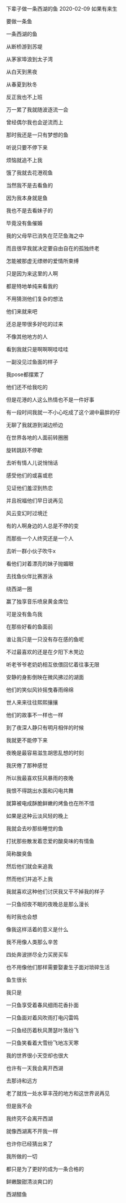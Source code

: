 下辈子做一条西湖的鱼
2020-02-09
如果有来生

要做一条鱼

一条西湖的鱼


从断桥游到苏堤

从茅家埠浪到太子湾

从白天到黑夜

从春夏到秋冬

反正我也不上班

万一累了我就随波逐流一会

曾经偶尔我也会逆流而上

那时我还是一只有梦想的鱼

听说只要不停下来

烦恼就追不上我



饿了我就去花港观鱼

当然我不是去看鱼的

因为我本身就是鱼

我也不是去看妹子的

毕竟没有鱼催婚

我的父母早已消失在茫茫鱼海之中

而且很早我就决定要自由自在的孤独终老

怎能被那虚无缥缈的爱情所束缚

只是因为来这里的人啊

都是特地单纯来看我的

不用猜测他们复杂的想法

他们来就来吧

还总是带很多好吃的过来

不像其他地方的人

看到我就只是啊啊啊哇哇哇

一副没见过鱼面的样子

我pose都摆累了

他们还不给我吃的

但是花港的人这么热情也不是一件好事

有一段时间我就一不小心吃成了这个湖中最胖的仔



无聊了我就游到湖边桥边

在世界各地的人面前转圈圈

旋转跳跃不停歇

去听有情人儿说悄悄话

感受他们的或喜或悲

见证他们羞涩到热恋

并且祝福他们早日说再见

风云变幻时过境迁

有的人啊身边的人总是不停的变

而那些一个人终究还是一个人

去听一群小伙子吹牛x

看他们对着漂亮的妹子抛媚眼

去找鱼伙伴比赛游泳

绕西湖一圈

赢了独享音乐喷泉黄金席位

可是没有鱼鸟我

在那些好看的鱼面前

谁让我只是一只没有存在感的鱼呢

不过最喜欢的还是在夕阳下木凳边

听老爷爷老奶奶相互依偎回忆着往事无限

安静的身影倒映在微风拂过的湖面

他们的笑似风铃摇曳春雨绵绵

世人来来往往熙熙攘攘

他们的故事不一样也一样



到了夜深人静只有明月相伴的时候

我就更不能停下来

夜晚是最容易滋生胡思乱想的时刻

我厌倦了那种感觉

所以我最喜欢狂风暴雨的夜晚

我恨不得跳出水面和闪电共舞

就算被电成酥脆鲜嫩的烤鱼也在所不惜

如果是这种云淡风轻的晚上

我就会去吵那些睡觉的鱼

打扰那些散发着恋爱的酸臭味的有情鱼

简称酸臭鱼

然后他们就会来追我

然而他们并追不上我

我就喜欢这种他们讨厌我又干不掉我的样子

一只鱼彻夜不眠的夜晚总是那么漫长



有时我也会想

像我这样活着的意义是什么

我不用像人类那么辛苦

四处奔波拼尽全力买房买车

也不用像他们那样需要娶妻生子面对琐碎生活

鱼生很长

我只是

一只鱼享受着春风细雨花香扑面

一只鱼面对着风吹雨打电闪雷鸣

一只鱼经历着秋风萧瑟叶落纷飞

一只鱼笑看着大雪纷飞地冻天寒

我的世界很小天空却也很大

也许有一天我会离开西湖

去那诗和远方

老了就找一处水草丰茂的地方和这世界说再见

但是我不会

我终究不会离开西湖

就像西湖离不开我一样

也许你已经猜出来了

我所做的一切

都只是为了更好的成为一条合格的

鲜嫩酸甜清淡爽口的

西湖醋鱼